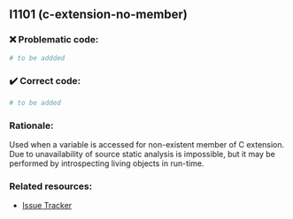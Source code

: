 ## I1101 (c-extension-no-member)

### :x: Problematic code:

```python
# to be addded
```

### :heavy_check_mark: Correct code:

```python
# to be added
```

### Rationale:

Used when a variable is accessed for non-existent member of C extension. Due
to unavailability of source static analysis is impossible, but it may be
performed by introspecting living objects in run-time.

### Related resources:

- [Issue Tracker](https://github.com/PyCQA/pylint/issues?q=is%3Aissue+%22c-extension-no-member%22+OR+%22I1101%22)
